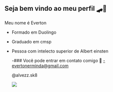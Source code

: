 ## Seja bem vindo ao meu perfil 🛹🖤

Meu nome é Everton

- Formado em Duolingo
- Graduado em cmsp
- Pessoa com intelecto superior de Albert einsten

  -### Você pode entrar em contato comigo 📧
  -evertonerminda@gmail.com

  @alvezz.sk8

  ![](https://media1.tenor.com/m/sAqMHb0yzHgAAAAd/dancing-cat-jump-cat.gif)
  
